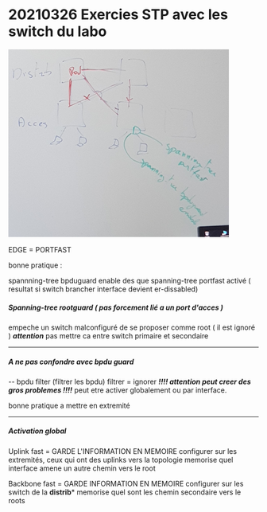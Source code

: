 # 20210326 Exercies STP avec les switch du labo


![](./assets/img/Clipboard_2021-03-25-16-13-11.png)


EDGE = PORTFAST

bonne pratique :

spannning-tree bpduguard enable des que spanning-tree portfast activé
( resultat si switch brancher interface devient er-dissabled)






##### ***Spanning-tree rootguard*** ( pas forcement lié a un port d'acces )

empeche un switch malconfiguré de se proposer comme root ( il est ignoré )
***attention*** pas mettre ca entre switch primaire et secondaire



-----------------------------------------------------------------------------------------------------------------

##### ***A ne pas confondre avec bpdu guard***
-- bpdu filter (filtrer les bpdu)   filtrer = ignorer     ***!!!! attention peut creer des gros problemes !!!!***
peut etre activer globalement ou par interface.

bonne pratique a mettre en extremité


------------------------------------------------------------------------------------------------------------------

##### ***Activation global***


Uplink fast      = GARDE L'INFORMATION EN MEMOIRE
configurer sur les extremités, ceux qui ont des uplinks vers la topologie 
memorise quel interface amene un autre chemin vers le root


Backbone fast    = GARDE INFORMATION EN MEMOIRE
configurer sur les switch de la **distrib***
memorise quel sont les chemin secondaire vers le roots




